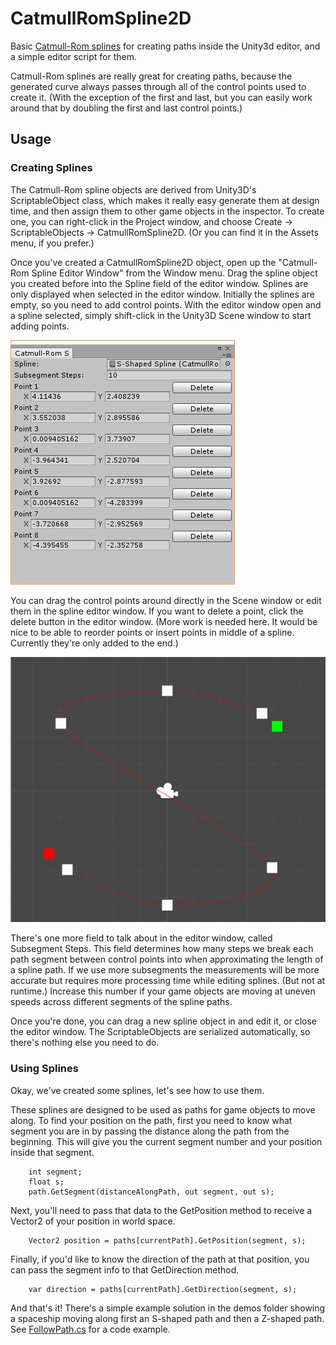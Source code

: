 # CatmullRomSpline2D

Basic [Catmull-Rom splines](https://en.wikipedia.org/wiki/Cubic_Hermite_spline#Catmull%E2%80%93Rom_spline) for creating paths inside the Unity3d editor, and a simple editor script for them.

Catmull-Rom splines are really great for creating paths, because the generated curve always passes through all of the control points used to create it. (With the exception of the first and last, but you can easily work around that by doubling the first and last control points.)

## Usage

### Creating Splines

The Catmull-Rom spline objects are derived from Unity3D's ScriptableObject class, which makes it really easy generate them at design time, and then assign them to other game objects in the inspector. To create one, you can right-click in the Project window, and choose Create -> ScriptableObjects -> CatmullRomSpline2D. (Or you can find it in the Assets menu, if you prefer.)

Once you've created a CatmullRomSpline2D object, open up the "Catmull-Rom Spline Editor Window" from the Window menu. Drag the spline object you created before into the Spline field of the editor window. Splines are only displayed when selected in the editor window. Initially the splines are empty, so you need to add control points. With the editor window open and a spline selected, simply shift-click in the Unity3D Scene window to start adding points.

![Catmull-Rom Spine Editor Window](../docs/CMREditorWindow.jpg)

You can drag the control points around directly in the Scene window or edit them in the spline editor window. If you want to delete a point, click the delete button in the editor window. (More work is needed here. It would be nice to be able to reorder points or insert points in middle of a spline. Currently they're only added to the end.)

![Editing a spline in scene view](../docs/SplineSceneWindow.jpg)

There's one more field to talk about in the editor window, called Subsegment Steps. This field determines how many steps we break each path segment between control points into when approximating the length of a spline path. If we use more subsegments the measurements will be more accurate but requires more processing time while editing splines. (But not at runtime.) Increase this number if your game objects are moving at uneven speeds across different segments of the spline paths.

Once you're done, you can drag a new spline object in and edit it, or close the editor window. The ScriptableObjects are serialized automatically, so there's nothing else you need to do.

### Using Splines

Okay, we've created some splines, let's see how to use them.

These splines are designed to be used as paths for game objects to move along. To find your position on the path, first you need to know what segment you are in by passing the distance along the path from the beginning. This will give you the current segment number and your position inside that segment.

```
	int segment;
	float s;
	path.GetSegment(distanceAlongPath, out segment, out s);
```

Next, you'll need to pass that data to the GetPosition method to receive a Vector2 of your position in world space.

```
	Vector2 position = paths[currentPath].GetPosition(segment, s);
```

Finally, if you'd like to know the direction of the path at that position, you can pass the segment info to that GetDirection method.

```
	var direction = paths[currentPath].GetDirection(segment, s);
```	

And that's it! There's a simple example solution in the demos folder showing a spaceship moving along first an S-shaped path and then a Z-shaped path. See [FollowPath.cs](../Demos/CatmullRomSpline2D/FollowPath.cs) for a code example.